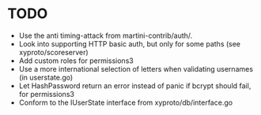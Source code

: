 TODO
====

* Use the anti timing-attack from martini-contrib/auth/.
* Look into supporting HTTP basic auth, but only for some paths (see xyproto/scoreserver)
* Add custom roles for permissions3
* Use a more international selection of letters when validating usernames (in userstate.go)
* Let HashPassword return an error instead of panic if bcrypt should fail, for permissions3
* Conform to the IUserState interface from xyproto/db/interface.go
